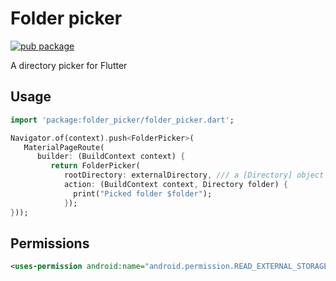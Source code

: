 # Folder picker

[![pub package](https://img.shields.io/pub/v/folder_picker.svg)](https://pub.dartlang.org/packages/folder_picker)

A directory picker for Flutter

## Usage

   ```dart
   import 'package:folder_picker/folder_picker.dart';

   Navigator.of(context).push<FolderPicker>(
      MaterialPageRoute(
         builder: (BuildContext context) {
            return FolderPicker(
               rootDirectory: externalDirectory, /// a [Directory] object
               action: (BuildContext context, Directory folder) {
                 print("Picked folder $folder");
               });
   }));
   ```

## Permissions

   ```xml
   <uses-permission android:name="android.permission.READ_EXTERNAL_STORAGE" />
   ```
